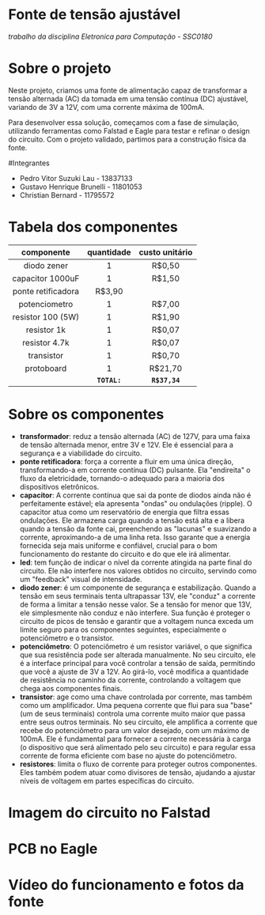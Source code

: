 # Fonte de tensão ajustável

*trabalho da disciplina Eletronica para Computação - SSC0180*

# Sobre o projeto
Neste projeto, criamos uma fonte de alimentação capaz de transformar a tensão alternada (AC) da tomada em uma tensão contínua (DC) ajustável, variando de 3V a 12V, com uma corrente máxima de 100mA.

Para desenvolver essa solução, começamos com a fase de simulação, utilizando ferramentas como Falstad e Eagle para testar e refinar o design do circuito. Com o projeto validado, partimos para a construção física da fonte. 

#Integrantes

- Pedro Vitor Suzuki Lau - 13837133 
- Gustavo Henrique Brunelli - 11801053
- Christian Bernard - 11795572

# Tabela dos componentes
| componente | quantidade | custo unitário |
| :----: | :----: | :----: |
|diodo zener|1|R$0,50|
|capacitor 1000uF|1|R$1,50|
|ponte retificadora|R$3,90|
|potenciometro|1|R$7,00|
|resistor 100 (5W)|1|R$1,90|
|resistor 1k|1|R$0,07|
|resistor 4.7k|1|R$0,07|
|transistor|1|R$0,70|
|protoboard|1|R$21,70|
| | **`TOTAL:`** | **`R$37,34`** |

# Sobre os componentes
- **transformador**: reduz a tensão alternada (AC) de 127V, para uma faixa de tensão alternada menor, entre 3V e 12V. Ele é essencial para a segurança e a viabilidade do circuito.
- **ponte retificadora**:  força a corrente a fluir em uma única direção, transformando-a em corrente contínua (DC) pulsante. Ela "endireita" o fluxo da eletricidade, tornando-o adequado para a maioria dos dispositivos eletrônicos.
- **capacitor**: A corrente contínua que sai da ponte de diodos ainda não é perfeitamente estável; ela apresenta "ondas" ou ondulações (ripple). O capacitor atua como um reservatório de energia que filtra essas ondulações. Ele armazena carga quando a tensão está alta e a libera quando a tensão da fonte cai, preenchendo as "lacunas" e suavizando a corrente, aproximando-a de uma linha reta. Isso garante que a energia fornecida seja mais uniforme e confiável, crucial para o bom funcionamento do restante do circuito e do que ele irá alimentar.
- **led**: tem função de indicar o nível da corrente atingida na parte final do circuito. Ele não interfere nos valores obtidos no circuito, servindo como um "feedback" visual de intensidade.
- **diodo zener**: é um componente de segurança e estabilização. Quando a tensão em seus terminais tenta ultrapassar 13V, ele "conduz" a corrente de forma a limitar a tensão nesse valor. Se a tensão for menor que 13V, ele simplesmente não conduz e não interfere. Sua função é proteger o circuito de picos de tensão e garantir que a voltagem nunca exceda um limite seguro para os componentes seguintes, especialmente o potenciômetro e o transistor.
- **potenciômetro**: O potenciômetro é um resistor variável, o que significa que sua resistência pode ser alterada manualmente. No seu circuito, ele é a interface principal para você controlar a tensão de saída, permitindo que você a ajuste de 3V a 12V. Ao girá-lo, você modifica a quantidade de resistência no caminho da corrente, controlando a voltagem que chega aos componentes finais.
- **transistor**: age como uma chave controlada por corrente, mas também como um amplificador. Uma pequena corrente que flui para sua "base" (um de seus terminais) controla uma corrente muito maior que passa entre seus outros terminais. No seu circuito, ele amplifica a corrente que recebe do potenciômetro para um valor desejado, com um máximo de 100mA. Ele é fundamental para fornecer a corrente necessária à carga (o dispositivo que será alimentado pelo seu circuito) e para regular essa corrente de forma eficiente com base no ajuste do potenciômetro.
- **resistores**: limita o fluxo de corrente para proteger outros componentes. Eles também podem atuar como divisores de tensão, ajudando a ajustar níveis de voltagem em partes específicas do circuito.


# Imagem do circuito no Falstad


# PCB no Eagle


# Vídeo do funcionamento e fotos da fonte








